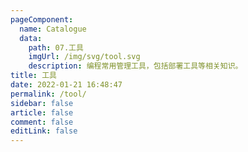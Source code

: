 ```yaml
---
pageComponent: 
  name: Catalogue
  data: 
    path: 07.工具
    imgUrl: /img/svg/tool.svg
    description: 编程常用管理工具，包括部署工具等相关知识。
title: 工具
date: 2022-01-21 16:48:47
permalink: /tool/
sidebar: false
article: false
comment: false
editLink: false
---
```

